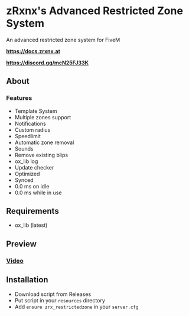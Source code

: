 # zRxnx's Advanced Restricted Zone System

An advanced restricted zone system for FiveM

**https://docs.zrxnx.at**

**https://discord.gg/mcN25FJ33K**

## About

### Features

- Template System
- Multiple zones support
- Notifications
- Custom radius
- Speedlimit
- Automatic zone removal
- Sounds
- Remove existing blips
- ox_lib log
- Update checker
- Optimized
- Synced
- 0.0 ms on idle
- 0.0 ms while in use

## Requirements

- ox_lib (latest)

## Preview

### [Video](https://youtu.be/sJ8q9Ci2WtA)

## Installation

- Download script from Releases
- Put script in your `resources` directory
- Add `ensure zrx_restrictedzone` in your `server.cfg`
